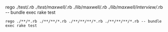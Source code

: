rego ./test/_.rb ./test/maxwell/_.rb ./lib/maxwell/_.rb ./lib/maxwell/interview/_.rb -- bundle exec rake test

```
rego ./**/*.rb ./**/**/*.rb ./**/**/**/*.rb ./**/**/**/*.rb -- bundle exec rake test


```

